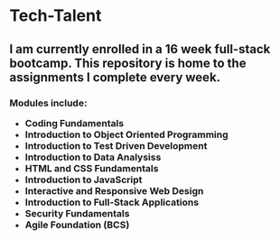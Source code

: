 # Tech-Talent
<h2>I am currently enrolled in a 16 week full-stack bootcamp. This repository is home to the assignments I complete every week.</h2>

<h3>Modules include:</> <br>
<p></p>
<ul>
<li>Coding Fundamentals</li> 
<li>Introduction to Object Oriented Programming</li>  
<li>Introduction to Test Driven Development</li>  
<li>Introduction to Data Analysiss</li>  
<li>HTML and CSS Fundamentals</li>  
<li>Introduction to JavaScript</li>  
<li>Interactive and Responsive Web Design</li>  
<li>Introduction to Full-Stack Applications</li>  
<li>Security Fundamentals</li>  
<li>Agile Foundation (BCS)</li>  
</ul>







